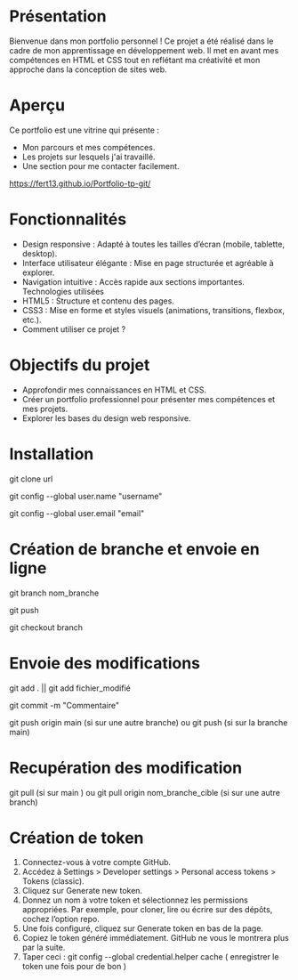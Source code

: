 # Présentation
Bienvenue dans mon portfolio personnel ! 
Ce projet a été réalisé dans le cadre de mon apprentissage en développement web. Il met en avant mes compétences en HTML et CSS tout en reflétant ma créativité et mon approche dans la conception de sites web.

# Aperçu
Ce portfolio est une vitrine qui présente :

- Mon parcours et mes compétences.
- Les projets sur lesquels j'ai travaillé.
- Une section pour me contacter facilement.

https://fert13.github.io/Portfolio-tp-git/

# Fonctionnalités
- Design responsive : Adapté à toutes les tailles d’écran (mobile, tablette, desktop).
- Interface utilisateur élégante : Mise en page structurée et agréable à explorer.
- Navigation intuitive : Accès rapide aux sections importantes.
Technologies utilisées
- HTML5 : Structure et contenu des pages.
- CSS3 : Mise en forme et styles visuels (animations, transitions, flexbox, etc.).
- Comment utiliser ce projet ?

# Objectifs du projet

- Approfondir mes connaissances en HTML et CSS.
- Créer un portfolio professionnel pour présenter mes compétences et mes projets.
- Explorer les bases du design web responsive.


# Installation
git clone url

git config --global user.name "username"

git config --global user.email "email"

# Création de branche et envoie en ligne
git branch nom_branche

git push

git checkout branch

# Envoie des modifications
git add . || git add fichier_modifié

git commit -m "Commentaire"

git push origin main (si sur une autre branche) ou git push (si sur la branche main)


# Recupération des modification
git pull (si sur main ) ou git pull origin nom_branche_cible (si sur une autre branch)

# Création de token 

1.	Connectez-vous à votre compte GitHub.
2.	Accédez à Settings > Developer settings > Personal access tokens > Tokens (classic).
3.	Cliquez sur Generate new token.
4.	Donnez un nom à votre token et sélectionnez les permissions appropriées. Par exemple, pour cloner, lire ou écrire sur des dépôts, cochez l’option repo.
5.	Une fois configuré, cliquez sur Generate token en bas de la page.
6.	Copiez le token généré immédiatement. GitHub ne vous le montrera plus par la suite.
7. Taper ceci : git config --global credential.helper cache ( enregistrer le token une fois pour de bon )
